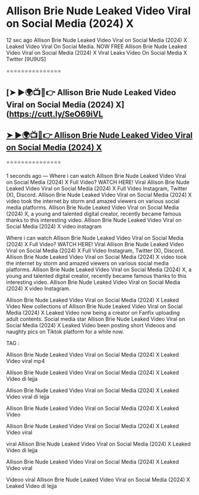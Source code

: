 ﻿# Allison Brie Nude Leaked Video Viral on Social Media (2024) X



12 sec ago Allison Brie Nude Leaked Video Viral on Social Media (2024) X Leaked Video Viral On Social Media. NOW FREE Allison Brie Nude Leaked Video Viral on Social Media (2024) X Viral Leaks Video On Social Media X Twitter [9U9US]

⭐⭐⭐⭐⭐⭐⭐⭐⭐⭐⭐⭐⭐⭐⭐

## [➤ ►🌍📺📱👉 Allison Brie Nude Leaked Video Viral on Social Media (2024) X](https://cutt.ly/SeO69iVL

## [➤ ►🌍📺📱👉 Allison Brie Nude Leaked Video Viral on Social Media (2024) X](https://cutt.ly/SeO69iVL)


⭐⭐⭐⭐⭐⭐⭐⭐⭐⭐⭐⭐⭐⭐⭐



1 seconds ago — Where i can watch Allison Brie Nude Leaked Video Viral on Social Media (2024) X Full Video? WATCH HERE! Viral Allison Brie Nude Leaked Video Viral on Social Media (2024) X Full Video Instagram, Twitter (X), Discord. Allison Brie Nude Leaked Video Viral on Social Media (2024) X video took the internet by storm and amazed viewers on various social media platforms. Allison Brie Nude Leaked Video Viral on Social Media (2024) X, a young and talented digital creator, recently became famous thanks to this interesting video. Allison Brie Nude Leaked Video Viral on Social Media (2024) X video instagram

Where i can watch Allison Brie Nude Leaked Video Viral on Social Media (2024) X Full Video? WATCH HERE! Viral Allison Brie Nude Leaked Video Viral on Social Media (2024) X Full Video Instagram, Twitter (X), Discord. Allison Brie Nude Leaked Video Viral on Social Media (2024) X video took the internet by storm and amazed viewers on various social media platforms. Allison Brie Nude Leaked Video Viral on Social Media (2024) X, a young and talented digital creator, recently became famous thanks to this interesting video. Allison Brie Nude Leaked Video Viral on Social Media (2024) X video Instagram.

Allison Brie Nude Leaked Video Viral on Social Media (2024) X Leaked Video New collections of Allison Brie Nude Leaked Video Viral on Social Media (2024) X Leaked Video now being a creator on Fanfix uploading adult contents. Social media star Allison Brie Nude Leaked Video Viral on Social Media (2024) X Leaked Video been posting short Videoos and naughty pics on Tiktok platform for a while now.

TAG :

 

Allison Brie Nude Leaked Video Viral on Social Media (2024) X Leaked Video viral mp4

 

Allison Brie Nude Leaked Video Viral on Social Media (2024) X Leaked Video di lejja

 

Allison Brie Nude Leaked Video Viral on Social Media (2024) X Leaked Video viral di lejja

 

Allison Brie Nude Leaked Video Viral on Social Media (2024) X Leaked Video

 

Allison Brie Nude Leaked Video Viral on Social Media (2024) X Leaked Video viral

 

viral Allison Brie Nude Leaked Video Viral on Social Media (2024) X Leaked Video di lejja

 

Allison Brie Nude Leaked Video Viral on Social Media (2024) X Leaked Video viral

 

Videoo viral Allison Brie Nude Leaked Video Viral on Social Media (2024) X Leaked Video di lejja